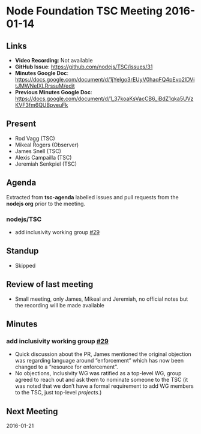 # Node Foundation TSC Meeting 2016-01-14

## Links

* **Video Recording**: Not available
* **GitHub Issue**: https://github.com/nodejs/TSC/issues/31
* **Minutes Google Doc**: <https://docs.google.com/document/d/1jYeIgo3rEUyV0haqFQ4pEvo2lDVitJMWNeIXLRrssuM/edit>
* **Previous Minutes Google Doc**: https://docs.google.com/document/d/1_37koaKsVacCB6_iBdZ1qka5UVzKVF3fm6QUBpveuFk

## Present

* Rod Vagg (TSC)
* Mikeal Rogers (Observer)
* James Snell (TSC)
* Alexis Campailla (TSC)
* Jeremiah Senkpiel (TSC)

## Agenda

Extracted from **tsc-agenda** labelled issues and pull requests from the **nodejs org** prior to the meeting.

### nodejs/TSC

* add inclusivity working group [#29](https://github.com/nodejs/TSC/pull/29)


## Standup

* Skipped


## Review of last meeting


* Small meeting, only James, Mikeal and Jeremiah, no official notes but the recording will be made available


## Minutes

### add inclusivity working group [#29](https://github.com/nodejs/TSC/pull/29)

* Quick discussion about the PR, James mentioned the original objection was regarding language around “enforcement” which has now been changed to a “resource for enforcement”.
* No objections, Inclusivity WG was ratified as a top-level WG, group agreed to reach out and ask them to nominate someone to the TSC (it was noted that we don’t have a formal requirement to add WG members to the TSC, just top-level _projects_.)

## Next Meeting

2016-01-21
